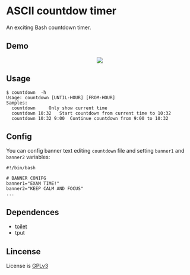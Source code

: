 # ASCII countdow timer
An exciting Bash countdown timer.

## Demo
<p align="center">
  <img src="https://user-images.githubusercontent.com/32820131/67157323-ebb20800-f32a-11e9-8ca0-63ed0e24f485.gif">
</p>

## Usage
```
$ countdown  -h
Usage: countdown [UNTIL-HOUR] [FROM-HOUR]
Samples:
  countdown		Only show current time
  countdown 10:32	Start countdown from current time to 10:32
  countdown 10:32 9:00	Continue countdown from 9:00 to 10:32
```

## Config
You can config banner text editing `countdown` file and setting `banner1` and `banner2` variables:
```
#!/bin/bash

# BANNER CONIFG
banner1="EXAM TIME!"
banner2="KEEP CALM AND FOCUS"
...
```

## Dependences
  * [toilet](http://caca.zoy.org/wiki/toilet)
  * tput


## Lincense
License is [GPLv3](LICENSE)
